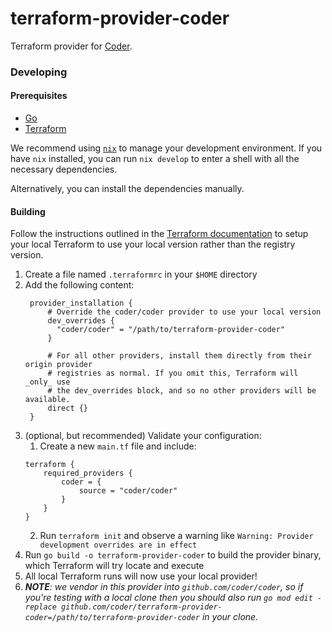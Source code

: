 # terraform-provider-coder

Terraform provider for [Coder](https://github.com/coder/coder).

### Developing

#### Prerequisites

- [Go](https://golang.org/doc/install)
- [Terraform](https://learn.hashicorp.com/tutorials/terraform/install-cli)

We recommend using [`nix`](https://nixos.org/download.html) to manage your development environment. If you have `nix` installed, you can run `nix develop` to enter a shell with all the necessary dependencies.

Alternatively, you can install the dependencies manually.

#### Building

Follow the instructions outlined in the [Terraform documentation](https://developer.hashicorp.com/terraform/cli/config/config-file#development-overrides-for-provider-developers)
to setup your local Terraform to use your local version rather than the registry version.

1. Create a file named `.terraformrc` in your `$HOME` directory
2. Add the following content:
   ```hcl
    provider_installation {
        # Override the coder/coder provider to use your local version
        dev_overrides {
          "coder/coder" = "/path/to/terraform-provider-coder"
        }

        # For all other providers, install them directly from their origin provider
        # registries as normal. If you omit this, Terraform will _only_ use
        # the dev_overrides block, and so no other providers will be available.
        direct {}
    }
   ```
3. (optional, but recommended) Validate your configuration:
    1. Create a new `main.tf` file and include:
      ```hcl
      terraform {
          required_providers {
              coder = {
                  source = "coder/coder"
              }
          }
      }
      ```
   2. Run `terraform init` and observe a warning like `Warning: Provider development overrides are in effect`
4. Run `go build -o terraform-provider-coder` to build the provider binary, which Terraform will try locate and execute
5. All local Terraform runs will now use your local provider!
6. _**NOTE**: we vendor in this provider into `github.com/coder/coder`, so if you're testing with a local clone then you should also run `go mod edit -replace github.com/coder/terraform-provider-coder=/path/to/terraform-provider-coder` in your clone._
